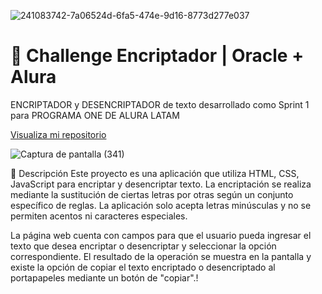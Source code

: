 ![241083742-7a06524d-6fa5-474e-9d16-8773d277e037](https://github.com/luciano9912/Encriptador-y-Desencriptador---Challenge-ONE/assets/107219907/999fdfb1-3514-48ec-b3db-4a7526b38b76)

# 🚀 Challenge Encriptador | Oracle + Alura
ENCRIPTADOR y DESENCRIPTADOR de texto desarrollado como Sprint 1 para PROGRAMA ONE DE ALURA LATAM 

<a style="text-align:center;" href="https://luciano9912.github.io/Encriptador-y-Desencriptador---Challenge-ONE/">Visualiza mi repositorio</a>

![Captura de pantalla (341)](https://github.com/luciano9912/Encriptador-y-Desencriptador---Challenge-ONE/assets/107219907/ad1c76f8-fb66-4ef3-8165-6cc03a624d48)


📝 Descripción
Este proyecto es una aplicación que utiliza HTML, CSS, JavaScript para encriptar y desencriptar texto. La encriptación se realiza mediante la sustitución de ciertas letras por otras según un conjunto específico de reglas. La aplicación solo acepta letras minúsculas y no se permiten acentos ni caracteres especiales.

La página web cuenta con campos para que el usuario pueda ingresar el texto que desea encriptar o desencriptar y seleccionar la opción correspondiente. El resultado de la operación se muestra en la pantalla y existe la opción de copiar el texto encriptado o desencriptado al portapapeles mediante un botón de "copiar".!


